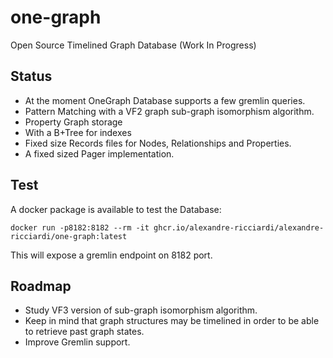 # one-graph
Open Source Timelined Graph Database (Work In Progress)

## Status
* At the moment OneGraph Database supports a few gremlin queries.
* Pattern Matching with a VF2 graph sub-graph isomorphism algorithm.
* Property Graph storage
* With a B+Tree for indexes
* Fixed size Records files for Nodes, Relationships and Properties.
* A fixed sized Pager implementation.

## Test
A docker package is available to test the Database:  
```
docker run -p8182:8182 --rm -it ghcr.io/alexandre-ricciardi/alexandre-ricciardi/one-graph:latest
```

This will expose a gremlin endpoint on 8182 port.

## Roadmap
* Study VF3 version of sub-graph isomorphism algorithm.
* Keep in mind that graph structures may be timelined in order to be able to retrieve past graph states.
* Improve Gremlin support.

